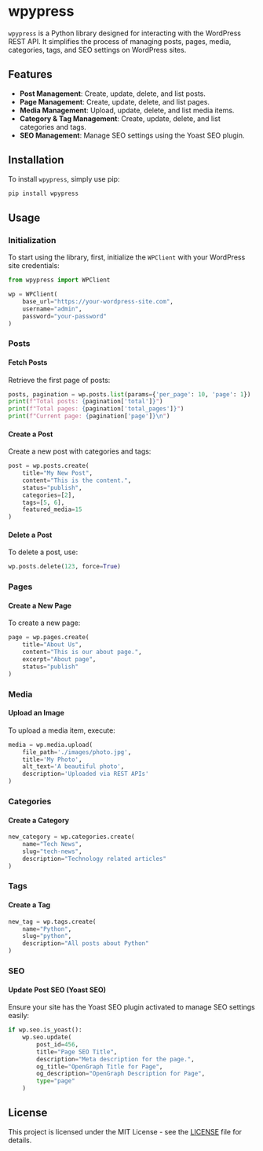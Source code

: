 # wpypress

`wpypress` is a Python library designed for interacting with the WordPress REST API. It simplifies the process of managing posts, pages, media, categories, tags, and SEO settings on WordPress sites.

## Features

- **Post Management**: Create, update, delete, and list posts.
- **Page Management**: Create, update, delete, and list pages.
- **Media Management**: Upload, update, delete, and list media items.
- **Category & Tag Management**: Create, update, delete, and list categories and tags.
- **SEO Management**: Manage SEO settings using the Yoast SEO plugin.

## Installation

To install `wpypress`, simply use pip:

```bash
pip install wpypress
```

## Usage

### Initialization

To start using the library, first, initialize the `WPClient` with your WordPress site credentials:

```python
from wpypress import WPClient

wp = WPClient(
    base_url="https://your-wordpress-site.com",
    username="admin",
    password="your-password"
)
```

### Posts

#### Fetch Posts

Retrieve the first page of posts:

```python
posts, pagination = wp.posts.list(params={'per_page': 10, 'page': 1})
print(f"Total posts: {pagination['total']}")
print(f"Total pages: {pagination['total_pages']}")
print(f"Current page: {pagination['page']}\n")
```

#### Create a Post

Create a new post with categories and tags:

```python
post = wp.posts.create(
    title="My New Post",
    content="This is the content.",
    status="publish",
    categories=[2],
    tags=[5, 6],
    featured_media=15
)
```

#### Delete a Post

To delete a post, use:

```python
wp.posts.delete(123, force=True)
```

### Pages

#### Create a New Page

To create a new page:

```python
page = wp.pages.create(
    title="About Us",
    content="This is our about page.",
    excerpt="About page",
    status="publish"
)
```

### Media

#### Upload an Image

To upload a media item, execute:

```python
media = wp.media.upload(
    file_path='./images/photo.jpg',
    title='My Photo',
    alt_text='A beautiful photo',
    description='Uploaded via REST APIs'
)
```

### Categories

#### Create a Category

```python
new_category = wp.categories.create(
    name="Tech News",
    slug="tech-news",
    description="Technology related articles"
)
```

### Tags

#### Create a Tag

```python
new_tag = wp.tags.create(
    name="Python",
    slug="python",
    description="All posts about Python"
)
```

### SEO

#### Update Post SEO (Yoast SEO)

Ensure your site has the Yoast SEO plugin activated to manage SEO settings easily:

```python
if wp.seo.is_yoast():
    wp.seo.update(
        post_id=456,
        title="Page SEO Title",
        description="Meta description for the page.",
        og_title="OpenGraph Title for Page",
        og_description="OpenGraph Description for Page",
        type="page"
    )
```

## License

This project is licensed under the MIT License - see the [LICENSE](LICENSE) file for details.
